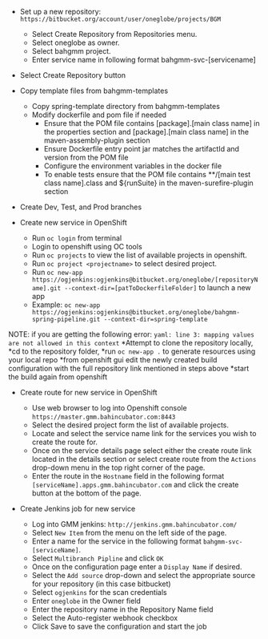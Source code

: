 - Set up a new repository: `https://bitbucket.org/account/user/oneglobe/projects/BGM`
  - Select Create Repository from Repositories menu.
  - Select oneglobe as owner.
  - Select bahgmm project.
  - Enter service name in following format bahgmm-svc-[servicename]
 - Select Create Repository button
- Copy template files from bahgmm-templates
  - Copy spring-template directory from bahgmm-templates
  - Modify dockerfile and pom file if needed
    - Ensure that the POM file contains
                <start-class>[package].[main class name]</start-class> in the properties section
                and
                <mainClass>[package].[main class name]</mainClass> in the maven-assembly-plugin section
    - Ensure Dockerfile entry point jar matches the artifactId and version from the POM file
    - Configure the environment variables in the docker file
    - To enable tests ensure that the POM file contains
                <runSuite>**/[main test class name].class</runSuite>
                                and
                <include>${runSuite}</include> in the maven-surefire-plugin section

- Create Dev, Test, and Prod branches

- Create new service in OpenShift
  - Run `oc login` from terminal
  - Login to openshift using OC tools
  - Run `oc projects` to view the list of available projects in openshift.
  - Run `oc project <projectname>` to select desired project.
  - Run `oc new-app https://ogjenkins:ogjenkins@bitbucket.org/oneglobe/[repositoryName].git --context-dir=[patToDockerfileFolder]` to launch a new app
  - Example: `oc new-app https://ogjenkins:ogjenkins@bitbucket.org/oneglobe/bahgmm-spring-pipeline.git --context-dir=spring-template`

NOTE: if you are getting the following error: `yaml: line 3: mapping values are not allowed in this context`
*Attempt to clone the repository locally,
*cd to the repository folder,
*run `oc new-app .` to generate resources using your local repo
*from openshift gui edit the newly created build configuration with the full repository link mentioned in steps above
*start the build again from openshift

- Create route for new service in OpenShift
  - Use web browser to log into Openshift console `https://master.gmm.bahincubator.com:8443`
  - Select the desired project form the list of available projects.
  - Locate and select the service name link for the services you wish to create the route for.
  - Once on the service details page select either the create route link located in the details section or select create route from the `Actions` drop-down menu in the top right corner of the page.
  - Enter the route in the `Hostname` field in the following format `[serviceName].apps.gmm.bahincubator.com` and click the create button at the bottom of the page.

- Create Jenkins job for new service
  - Log into GMM jenkins: `http://jenkins.gmm.bahincubator.com/`
  - Select `New Item` from the menu on the left side of the page.
  - Enter a name for the service in the following format `bahgmm-svc-[serviceName]`.
  - Select `Multibranch Pipline` and click `OK`
  - Once on the configuration page enter a `Display Name` if desired.
  - Select the `Add source` drop-down and select the appropriate source for your repository (in this case bitbucket)
  - Select `ogjenkins` for the scan credentials
  - Enter `oneglobe` in the Owner field
  - Enter the repository name in the Repository Name field
  - Select the Auto-register webhook checkbox
  - Click Save to save the configuration and start the job
